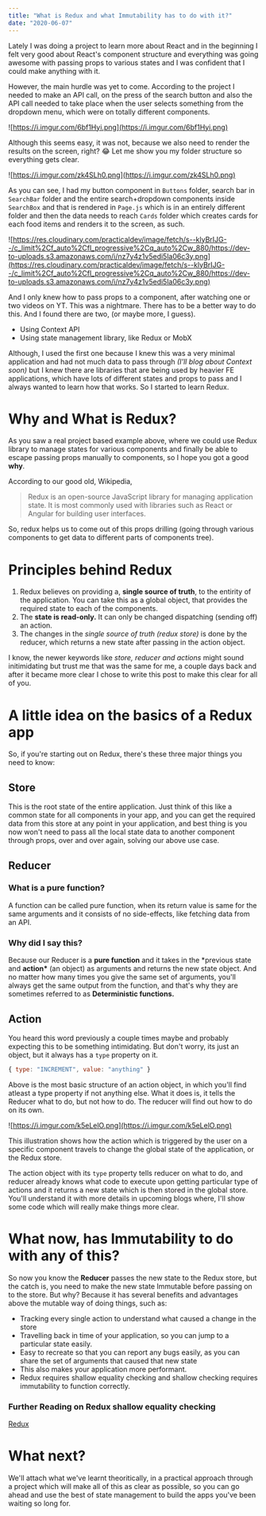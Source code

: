 ```yaml
---
title: "What is Redux and what Immutability has to do with it?"
date: "2020-06-07"
---
```


Lately I was doing a project to learn more about React and in the beginning I felt very good about React's component structure and everything was going awesome with passing props to various states and I was confident that I could make anything with it.

However, the main hurdle was yet to come. According to the project I needed to make an API call, on the press of the search button and also the API call needed to take place when the user selects something from the dropdown menu, which were on totally different components.

![https://i.imgur.com/6bf1Hyi.png](https://i.imgur.com/6bf1Hyi.png)

Although this seems easy, it was not, because we also need to render the results on the screen, right? 😂 Let me show you my folder structure so everything gets clear.

![https://i.imgur.com/zk4SLh0.png](https://i.imgur.com/zk4SLh0.png)

As you can see, I had my button component in `Buttons` folder, search bar in `SearchBar` folder and the entire search+dropdown components inside `SearchBox` and that is rendered in `Page.js` which is in an entirely different folder and then the data needs to reach `Cards` folder which creates cards for each food items and renders it to the screen, as such.

![https://res.cloudinary.com/practicaldev/image/fetch/s--klyBrIJG--/c_limit%2Cf_auto%2Cfl_progressive%2Cq_auto%2Cw_880/https://dev-to-uploads.s3.amazonaws.com/i/nz7y4z1v5edi5la06c3y.png](https://res.cloudinary.com/practicaldev/image/fetch/s--klyBrIJG--/c_limit%2Cf_auto%2Cfl_progressive%2Cq_auto%2Cw_880/https://dev-to-uploads.s3.amazonaws.com/i/nz7y4z1v5edi5la06c3y.png)

And I only knew how to pass props to a component, after watching one or two videos on YT. This was a nightmare. There has to be a better way to do this. And I found there are two, (or maybe more, I guess).

-   Using Context API
-   Using state management library, like Redux or MobX

Although, I used the first one because I knew this was a very minimal application and had not much data to pass through _(I'll blog about Context soon)_ but I knew there are libraries that are being used by heavier FE applications, which have lots of different states and props to pass and I always wanted to learn how that works. So I started to learn Redux.

# Why and What is Redux?

As you saw a real project based example above, where we could use Redux library to manage states for various components and finally be able to escape passing props manually to components, so I hope you got a good **why**.

According to our good old, Wikipedia,

> Redux is an open-source JavaScript library for managing application state. It is most commonly used with libraries such as React or Angular for building user interfaces.

So, redux helps us to come out of this props drilling (going through various components to get data to different parts of components tree).

# Principles behind Redux

1. Redux believes on providing a, **single source of truth**, to the entirity of the application. You can take this as a global object, that provides the required state to each of the components.
2. The **state is read-only.** It can only be changed dispatching (sending off) an action.
3. The changes in the _single source of truth (redux store)_ is done by the reducer, which returns a new state after passing in the action object.

I know, the newer keywords like _store, reducer and actions_ might sound initimidating but trust me that was the same for me, a couple days back and after it became more clear I chose to write this post to make this clear for all of you.

# A little idea on the basics of a Redux app

So, if you're starting out on Redux, there's these three major things you need to know:

## Store

This is the root state of the entire application. Just think of this like a common state for all components in your app, and you can get the required data from this store at any point in your application, and best thing is you now won't need to pass all the local state data to another component through props, over and over again, solving our above use case.

## Reducer

### **What is a pure function?**

A function can be called pure function, when its return value is same for the same arguments and it consists of no side-effects, like fetching data from an API.

### **Why did I say this?**

Because our Reducer is a **pure function** and it takes in the \*previous state and **action\*** (an object) as arguments and returns the new state object. And no matter how many times you give the same set of arguments, you'll always get the same output from the function, and that's why they are sometimes referred to as **Deterministic functions.**

## Action

You heard this word previously a couple times maybe and probably expecting this to be something intimidating. But don't worry, its just an object, but it always has a `type` property on it.

```jsx
{ type: "INCREMENT", value: "anything" }
```

Above is the most basic structure of an action object, in which you'll find atleast a type property if not anything else. What it does is, it tells the Reducer what to do, but not how to do. The reducer will find out how to do on its own.

![https://i.imgur.com/k5eLelO.png](https://i.imgur.com/k5eLelO.png)

This illustration shows how the action which is triggered by the user on a specific component travels to change the global state of the application, or the Redux store.

The action object with its `type` property tells reducer on what to do, and reducer already knows what code to execute upon getting particular type of actions and it returns a new state which is then stored in the global store. You'll understand it with more details in upcoming blogs where, I'll show some code which will really make things more clear.

# What now, has Immutability to do with any of this?

So now you know the **Reducer** passes the new state to the Redux store, but the catch is, you need to make the new state Immutable before passing on to the store. But why? Because it has several benefits and advantages above the mutable way of doing things, such as:

-   Tracking every single action to understand what caused a change in the store
-   Travelling back in time of your application, so you can jump to a particular state easily.
-   Easy to recreate so that you can report any bugs easily, as you can share the set of arguments that caused that new state
-   This also makes your application more performant.
-   Redux requires shallow equality checking and shallow checking requires immutability to function correctly.

### **Further Reading on Redux shallow equality checking**

[Redux](https://redux.js.org/faq/immutable-data#why-does-reduxs-use-of-shallow-equality-checking-require-immutability)

# What next?

We'll attach what we've learnt theoritically, in a practical approach through a project which will make all of this as clear as possible, so you can go ahead and use the best of state management to build the apps you've been waiting so long for.
